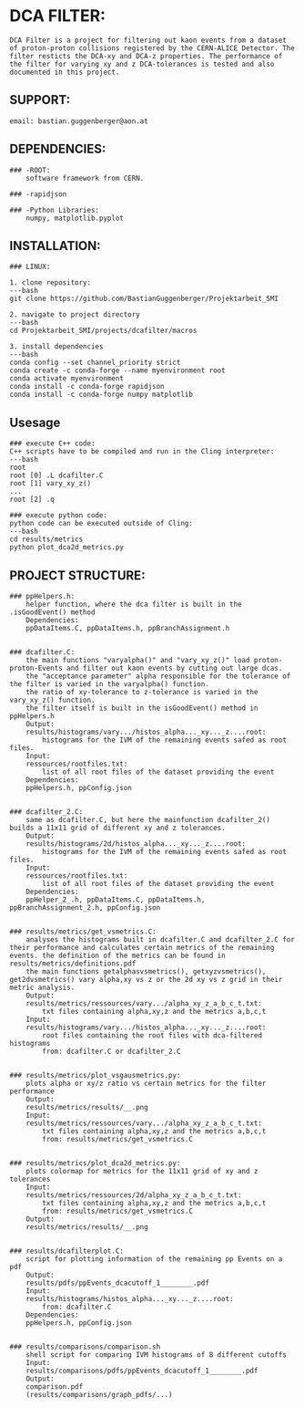 # DCA FILTER:
    DCA Filter is a project for filtering out kaon events from a dataset of proton-proton collisions registered by the CERN-ALICE Detector. The filter resticts the DCA-xy and DCA-z properties. The performance of the filter for varying xy and z DCA-tolerances is tested and also documented in this project.

## SUPPORT:
    email: bastian.guggenberger@aon.at

## DEPENDENCIES:
    ### -ROOT:
        software framework from CERN.

    ### -rapidjson

    ### -Python Libraries:
        numpy, matplotlib.pyplot


## INSTALLATION:
    ### LINUX:

    1. clone repository:
    ---bash
    git clone https://github.com/BastianGuggenberger/Projektarbeit_SMI

    2. navigate to project directory
    ---bash
    cd Projektarbeit_SMI/projects/dcafilter/macros

    3. install dependencies
    ---bash
    conda config --set channel_priority strict
    conda create -c conda-forge --name myenvironment root
    conda activate myenvironment
    conda install -c conda-forge rapidjson
    conda install -c conda-forge numpy matplotlib

## Usesage
    ### execute C++ code:
    C++ scripts have to be compiled and run in the Cling interpreter:
    ---bash
    root
    root [0] .L dcafilter.C
    root [1] vary_xy_z()
    ...
    root [2] .q

    ### execute python code:
    python code can be executed outside of Cling:
    ---bash
    cd results/metrics
    python plot_dca2d_metrics.py


    

## PROJECT STRUCTURE:

    ### ppHelpers.h:
        helper function, where the dca filter is built in the .isGoodEvent() method
        Dependencies:
        ppDataItems.C, ppDataItems.h, ppBranchAssignment.h


    ### dcafilter.C:
        the main functions "varyalpha()" and "vary_xy_z()" load proton-proton-Events and filter out kaon events by cutting out large dcas.
        the "acceptance parameter" alpha responsible for the tolerance of the filter is varied in the varyalpha() function.
        the ratio of xy-tolerance to z-tolerance is varied in the vary_xy_z() function.
        the filter itself is built in the isGoodEvent() method in ppHelpers.h
        Output:
        results/histograms/vary.../histos_alpha..._xy..._z....root:
            histograms for the IVM of the remaining events safed as root files.
        Input:
        ressources/rootfiles.txt:
            list of all root files of the dataset providing the event
        Dependencies:
        ppHelpers.h, ppConfig.json


    ### dcafilter_2.C:
        same as dcafilter.C, but here the mainfunction dcafilter_2() builds a 11x11 grid of different xy and z tolerances.
        Output:
        results/histograms/2d/histos_alpha..._xy..._z....root:
            histograms for the IVM of the remaining events safed as root files.
        Input:
        ressources/rootfiles.txt:
            list of all root files of the dataset providing the event
        Dependencies:
        ppHelper_2_.h, ppDataItems.C, ppDataItems.h, ppBranchAssignment_2.h, ppConfig.json


    ### results/metrics/get_vsmetrics.C:
        analyses the histograms built in dcafilter.C and dcafilter_2.C for their performance and calculates certain metrics of the remaining events. the definition of the metrics can be found in results/metrics/definitions.pdf
        the main functions getalphasvsmetrics(), getxyzvsmetrics(), get2dvsmetrics() vary alpha,xy vs z or the 2d xy vs z grid in their metric analysis.
        Output:
        results/metrics/ressources/vary.../alpha_xy_z_a_b_c_t.txt:
            txt files containing alpha,xy,z and the metrics a,b,c,t
        Input:
        results/histograms/vary.../histos_alpha..._xy..._z....root:
            root files containing the root files with dca-filtered histograms
            from: dcafilter.C or dcafilter_2.C
    

    ### results/metrics/plot_vsgausmetrics.py:
        plots alpha or xy/z ratio vs certain metrics for the filter performance
        Output:
        results/metrics/results/__.png
        Input:
        results/metrics/ressources/vary.../alpha_xy_z_a_b_c_t.txt:
            txt files containing alpha,xy,z and the metrics a,b,c,t
            from: results/metrics/get_vsmetrics.C


    ### results/metrics/plot_dca2d_metrics.py:
        plots colormap for metrics for the 11x11 grid of xy and z tolerances
        Input:
        results/metrics/ressources/2d/alpha_xy_z_a_b_c_t.txt:
            txt files containing alpha,xy,z and the metrics a,b,c,t
            from: results/metrics/get_vsmetrics.C
        Output:
        results/metrics/results/__.png


    ### results/dcafilterplot.C:
        script for plotting information of the remaining pp Events on a pdf
        Output:
        results/pdfs/ppEvents_dcacutoff_1________.pdf
        Input:
        results/histograms/histos_alpha..._xy..._z....root:
            from: dcafilter.C
        Dependencies:
        ppHelpers.h, ppConfig.json


    ### results/comparisons/comparison.sh
        shell script for comparing IVM histograms of 8 different cutoffs
        Input:
        results/comparisons/pdfs/ppEvents_dcacutoff_1________.pdf
        Output:
        comparison.pdf
        (results/comparisons/graph_pdfs/...)

